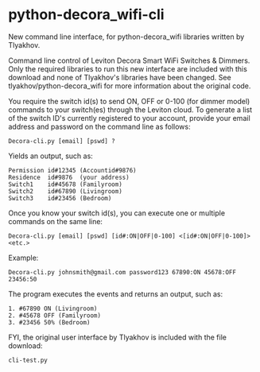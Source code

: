 # python-decora_wifi-cli
New command line interface, for python-decora_wifi libraries written by Tlyakhov.

Command line control of Leviton Decora Smart WiFi Switches & Dimmers.
Only the required libraries to run this new interface are included with this download and none of Tlyakhov's libraries have been changed.
See tlyakhov/python-decora_wifi for more information about the original code.

You require the switch id(s) to send ON, OFF or 0-100 (for dimmer model) commands to your switch(es) through the Leviton cloud.  To generate a list of the switch ID's currently registered to your account, provide your email address and password on the command line as follows:
```
Decora-cli.py [email] [pswd] ?
```
Yields an output, such as:
```
Permission id#12345 (Accountid#9876)
Residence  id#9876  (your address)
Switch1    id#45678 (Familyroom)
Switch2    id#67890 (Livingroom)
Switch3    id#23456 (Bedroom)
```
Once you know your switch id(s), you can execute one or multiple commands on the same line:
```
Decora-cli.py [email] [pswd] [id#:ON|OFF|0-100] <[id#:ON|OFF|0-100]> <etc.>
```

Example:
```
Decora-cli.py johnsmith@gmail.com password123 67890:ON 45678:OFF 23456:50
```
The program executes the events and returns an output, such as:
```
1. #67890 ON (Livingroom)
2. #45678 OFF (Familyroom)
3. #23456 50% (Bedroom)
```
FYI, the original user interface by Tlyakhov is included with the file download:
```
cli-test.py
```
